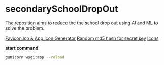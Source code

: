 # secondarySchoolDropOut
The reposition aims to reduce the the school drop out using AI and ML to solve the problem.


[Favicon.ico & App Icon Generator](https://www.favicon-generator.org/)
[Random md5 hash for secret key](https://onlinehashtools.com/generate-random-md5-hash)
[Icons](https://icons8.com/icon/set/first/color)


__start command__
```bash
gunicorn wsgi:app --reload
```